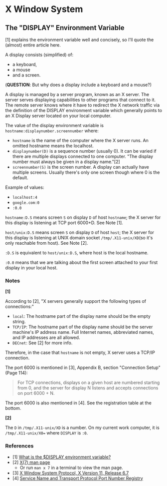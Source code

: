 # X Window System

## The "DISPLAY" Environment Variable

[1] explains the environment variable well and concisely, so I'll quote the (almost) entire article here.

A display consists (simplified) of:
- a keyboard,
- a mouse
- and a screen.

(**QUESTION**: But why does a display include a keyboard and a mouse?)

A display is managed by a server program, known as an X server. The server serves displaying capabilities to other programs that connect to it.
The remote server knows where it have to redirect the X network traffic via the definition of the DISPLAY environment variable which generally points to an X Display server located on your local computer.

The value of the display environment variable is `hostname:displaynumber.screennumber` where:
- `hostname` is the name of the computer where the X server runs. An omitted hostname means the localhost.
- `displaynumber(D)` is a sequence number (usually 0). It can be varied if there are multiple displays connected to one computer. "The display number must always be given in a display name."[2]
- `screennumber(S)` is the screen number. A display can actually have multiple screens. Usually there's only one screen though where 0 is the default.

Example of values:
- `localhost:4`
- `google.com:0`
- `:0.0`

`hostname:D.S` means screen `S` on display `D` of host `hostname`; the X server for this display is listening at TCP port 6000+D. See Note [1].

`host/unix:D.S` means screen `S` on display `D` of host `host`; the X server for this display is listening at UNIX domain socket `/tmp/.X11-unix/XD`(so it's only reachable from host). See Note [2].

`:D.S` is equivalent to `host/unix:D.S`, where host is the local hostname.

`:0.0` means that we are talking about the first screen attached to your first display in your local host.

### Notes

**[1]**

According to [2], "X servers generally support the following types of connections:"
- `local`: The hostname part of the display name should be the empty string.
- `TCP/IP`: The hostname part of the display name should be the server machine's IP address name. Full Internet names, abbreviated names, and IP addresses are all allowed.
- `DECnet`: See [2] for more info.

Therefore, in the case that `hostname` is not empty, X server uses a TCP/IP connection.

The port 6000 is mentioned in [3], Appendix B, section "Connection Setup" (Page 114):

> For TCP connections, displays on a given host are numbered starting from 0, and the server for display N listens and accepts connections on port 6000 + N.

The port 6000 is also mentioned in [4]. See the registration table at the bottom.

**[2]**

The `D` in `/tmp/.X11-unix/XD` is a number. On my current work computer, it is `/tmp/.X11-unix/X0=` where `DISPLAY` is `:0`.

### References

- [1] [What is the $DISPLAY environment variable?](https://askubuntu.com/a/432257/514711)
- [2] [X(7) man page](https://linux.die.net/man/7/x)
  - Or run `man x 7` in a terminal to view the man page.
- [3] [X Window System Protocol, X Version 11, Release 6.7](https://www.x.org/docs/XProtocol/proto.pdf)
- [4] [Service Name and Transport Protocol Port Number Registry](https://www.iana.org/assignments/service-names-port-numbers/service-names-port-numbers.xhtml?search=x11)
